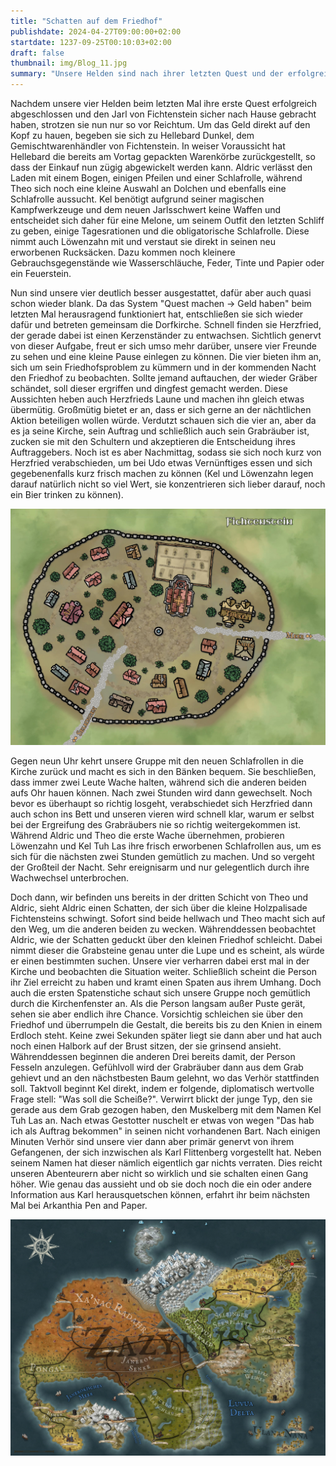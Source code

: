 ```yaml
---
title: "Schatten auf dem Friedhof"
publishdate: 2024-04-27T09:00:00+02:00
startdate: 1237-09-25T00:10:03+02:00
draft: false
thumbnail: img/Blog_11.jpg
summary: "Unsere Helden sind nach ihrer letzten Quest und der erfolgreichen Rettung des Jarls mit Geld überschüttet worden und geben diesen Reichtum direkt bei Hellebard Dunkel aus. Nun sind sie aber direkt wieder blank und sehen sich gezwungen, sich in die nächste Quest zu  stürzen und beschließen, Herzfried bei der Suche nach dem mysteriösen Grabräuber zu helfen. Wie das funktioniert, erfahrt ihr hier:"
---
```


Nachdem unsere vier Helden beim letzten Mal ihre erste Quest erfolgreich abgeschlossen und den Jarl von Fichtenstein sicher nach Hause gebracht haben, strotzen sie nun nur so vor Reichtum. Um das Geld direkt auf den Kopf zu hauen, begeben sie sich zu Hellebard Dunkel, dem Gemischtwarenhändler von Fichtenstein. In weiser Voraussicht hat Hellebard die bereits am Vortag gepackten Warenkörbe zurückgestellt, so dass der Einkauf nun zügig abgewickelt werden kann. Aldric verlässt den Laden mit einem Bogen, einigen Pfeilen und einer Schlafrolle, während Theo sich noch eine kleine Auswahl an Dolchen und ebenfalls eine Schlafrolle aussucht. Kel benötigt aufgrund seiner magischen Kampfwerkzeuge und dem neuen Jarlsschwert keine Waffen und entscheidet sich daher für eine Melone, um seinem Outfit den letzten Schliff zu geben, einige Tagesrationen und die obligatorische Schlafrolle. Diese nimmt auch Löwenzahn mit und verstaut sie direkt in seinen neu erworbenen Rucksäcken. Dazu kommen noch kleinere Gebrauchsgegenstände wie Wasserschläuche, Feder, Tinte und Papier oder ein Feuerstein. 

Nun sind unsere vier deutlich besser ausgestattet, dafür aber auch quasi schon wieder blank. Da das System "Quest machen -> Geld haben" beim letzten Mal herausragend funktioniert hat, entschließen sie sich wieder dafür und betreten gemeinsam die Dorfkirche. Schnell finden sie Herzfried, der gerade dabei ist einen Kerzenständer zu entwachsen. Sichtlich genervt von dieser Aufgabe, freut er sich umso mehr darüber, unsere vier Freunde zu sehen und eine kleine Pause einlegen zu können. Die vier bieten ihm an, sich um sein Friedhofsproblem zu kümmern und in der kommenden Nacht den Friedhof zu beobachten. Sollte jemand auftauchen, der wieder Gräber schändet, soll dieser ergriffen und dingfest gemacht werden. Diese Aussichten heben auch Herzfrieds Laune und machen ihn gleich etwas übermütig. Großmütig bietet er an, dass er sich gerne an der nächtlichen Aktion beteiligen wollen würde. Verdutzt schauen sich die vier an, aber da es ja seine Kirche, sein Auftrag und schließlich auch sein Grabräuber ist, zucken sie mit den Schultern und akzeptieren die Entscheidung ihres Auftraggebers. Noch ist es aber Nachmittag, sodass sie sich noch kurz von Herzfried verabschieden, um bei Udo etwas Vernünftiges essen und sich gegebenenfalls kurz frisch machen zu können (Kel und Löwenzahn legen darauf natürlich nicht so viel Wert, sie konzentrieren sich lieber darauf, noch ein Bier trinken zu können). 

<div class="img-max center">
  <img class="img-fluid rounded" title="Karte Fichtenstein" alt="Karte Fichtenstein." src="./img/fichtenstein.jpg" />
</div>

Gegen neun Uhr kehrt unsere Gruppe mit den neuen Schlafrollen in die Kirche zurück und macht es sich in den Bänken bequem. Sie beschließen, dass immer zwei Leute Wache halten, während sich die anderen beiden aufs Ohr hauen können. Nach zwei Stunden wird dann gewechselt. Noch bevor es überhaupt so richtig losgeht, verabschiedet sich Herzfried dann auch schon ins Bett und unseren vieren wird schnell klar, warum er selbst bei der Ergreifung des Grabräubers nie so richtig weitergekommen ist. Während Aldric und Theo die erste Wache übernehmen, probieren Löwenzahn und Kel Tuh Las ihre frisch erworbenen Schlafrollen aus, um es sich für die nächsten zwei Stunden gemütlich zu machen. Und so vergeht der Großteil der Nacht. Sehr ereignisarm und nur gelegentlich durch ihre Wachwechsel unterbrochen. 

Doch dann, wir befinden uns bereits in der dritten Schicht von Theo und Aldric, sieht Aldric einen Schatten, der sich über die kleine Holzpalisade Fichtensteins schwingt. Sofort sind beide hellwach und Theo macht sich auf den Weg, um die anderen beiden zu wecken. Währenddessen beobachtet Aldric, wie der Schatten geduckt über den kleinen Friedhof schleicht. Dabei nimmt dieser die Grabsteine genau unter die Lupe und es scheint, als würde er einen bestimmten suchen. Unsere vier verharren dabei erst mal in der Kirche und beobachten die Situation weiter. Schließlich scheint die Person ihr Ziel erreicht zu haben und kramt einen Spaten aus ihrem Umhang. Doch auch die ersten Spatenstiche schaut sich unsere Gruppe noch gemütlich durch die Kirchenfenster an. Als die Person langsam außer Puste gerät, sehen sie aber endlich ihre Chance. Vorsichtig schleichen sie über den Friedhof und überrumpeln die Gestalt, die bereits bis zu den Knien in einem Erdloch steht. Keine zwei Sekunden später liegt sie dann aber und hat auch noch einen Halbork auf der Brust sitzen, der sie grinsend ansieht. Währenddessen beginnen die anderen Drei bereits damit, der Person Fesseln anzulegen. Gefühlvoll wird der Grabräuber dann aus dem Grab gehievt und an den nächstbesten Baum gelehnt, wo das Verhör stattfinden soll. Taktvoll beginnt Kel direkt, indem er folgende, diplomatisch wertvolle Frage stell: "Was soll die Scheiße?". Verwirrt blickt der junge Typ, den sie gerade aus dem Grab gezogen haben, den Muskelberg mit dem Namen Kel Tuh Las an. Nach etwas Gestotter nuschelt er etwas von wegen "Das hab ich als Auftrag bekommen" in seinen nicht vorhandenen Bart. Nach einigen Minuten Verhör sind unsere vier dann aber primär genervt von ihrem Gefangenen, der sich inzwischen als Karl Flittenberg vorgestellt hat. Neben seinem Namen hat dieser nämlich eigentlich gar nichts verraten. Dies reicht unseren Abenteurern aber nicht so wirklich und sie schalten einen Gang höher. Wie genau das aussieht und ob sie doch noch die ein oder andere Information aus Karl herausquetschen können, erfahrt ihr beim nächsten Mal bei Arkanthia Pen and Paper.

<div class="img-max center">
  <img class="img-fluid" title="Weltkarte Arkanthia" alt="Weltkarte Arkanthia." src="./img/Arkanthia_Full_Map_Fichtenstein.jpg" />
</div>







